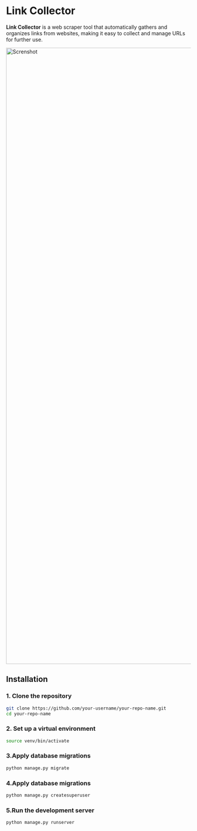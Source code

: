 # Link Collector

**Link Collector**  is a web scraper tool that automatically gathers and organizes links from websites, making it easy to collect and manage URLs for further use.

<img width="1680" alt="Screnshot" src="https://github.com/user-attachments/assets/7da956cd-9fe0-414b-b142-64843203a99a">


## Installation

### 1. Clone the repository

```bash
git clone https://github.com/your-username/your-repo-name.git
cd your-repo-name
```

### 2. Set up a virtual environment

```bash
source venv/bin/activate
```

### 3.Apply database migrations

```bash
python manage.py migrate
```

### 4.Apply database migrations

```bash
python manage.py createsuperuser
```

### 5.Run the development server

```bash
python manage.py runserver
```
